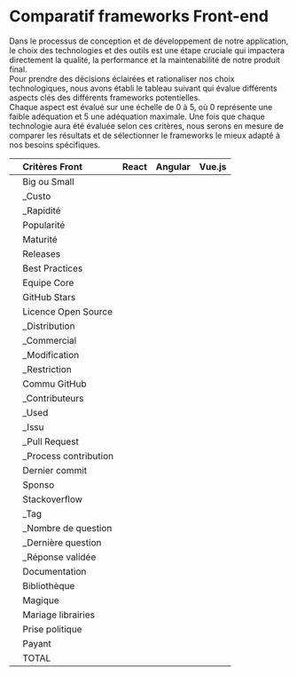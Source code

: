 # Comparatif frameworks Front-end

Dans le processus de conception et de développement de notre application, le choix des technologies et des outils est une étape cruciale qui impactera directement la qualité, la performance et la maintenabilité de notre produit final.  
Pour prendre des décisions éclairées et rationaliser nos choix technologiques, nous avons établi le tableau suivant qui évalue différents aspects clés des différents frameworks potentielles.  
Chaque aspect est évalué sur une échelle de 0 à 5, où 0 représente une faible adéquation et 5 une adéquation maximale. Une fois que chaque technologie aura été évaluée selon ces critères, nous serons en mesure de comparer les résultats et de sélectionner le frameworks le mieux adapté à nos besoins spécifiques.

|     | Critères Front         | React | Angular | Vue.js |
| --- | :--------------------- | :---: | :-----: | :----: |
|     | Big ou Small           |       |         |        |
|     | \_Custo                |       |         |        |
|     | \_Rapidité             |       |         |        |
|     | Popularité             |       |         |        |
|     | Maturité               |       |         |        |
|     | Releases               |       |         |        |
|     | Best Practices         |       |         |        |
|     | Equipe Core            |       |         |        |
|     | GitHub Stars           |       |         |        |
|     | Licence Open Source    |       |         |        |
|     | \_Distribution         |       |         |        |
|     | \_Commercial           |       |         |        |
|     | \_Modification         |       |         |        |
|     | \_Restriction          |       |         |        |
|     | Commu GitHub           |       |         |        |
|     | \_Contributeurs        |       |         |        |
|     | \_Used                 |       |         |        |
|     | \_Issu                 |       |         |        |
|     | \_Pull Request         |       |         |        |
|     | \_Process contribution |       |         |        |
|     | Dernier commit         |       |         |        |
|     | Sponso                 |       |         |        |
|     | Stackoverflow          |       |         |        |
|     | \_Tag                  |       |         |        |
|     | \_Nombre de question   |       |         |        |
|     | \_Dernière question    |       |         |        |
|     | \_Réponse validée      |       |         |        |
|     | Documentation          |       |         |        |
|     | Bibliothèque           |       |         |        |
|     | Magique                |       |         |        |
|     | Mariage librairies     |       |         |        |
|     | Prise politique        |       |         |        |
|     | Payant                 |       |         |        |
|     | TOTAL                  |       |         |        |
